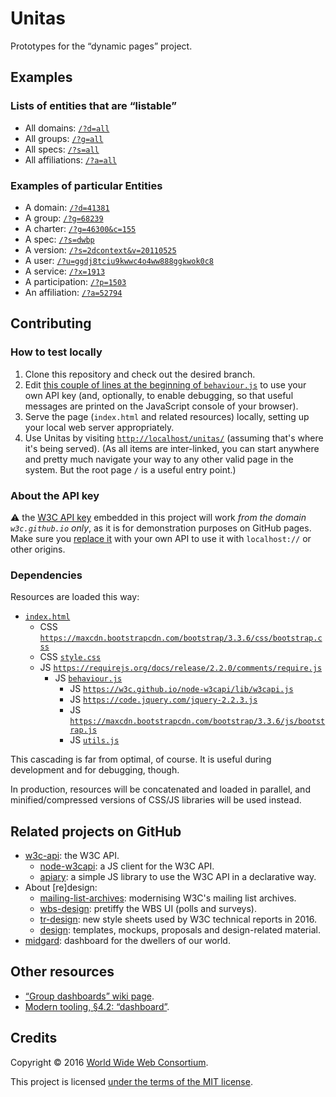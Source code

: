 # Unitas

Prototypes for the &ldquo;dynamic pages&rdquo; project.

## Examples

<!-- ### Root view

* With no arguments (or with *wrong* arguments): [`/`](https://w3c.github.io/Unitas/) -->

### Lists of entities that are &ldquo;listable&rdquo;

* All domains: [`/?d=all`](https://w3c.github.io/Unitas/?d=all)
* All groups: [`/?g=all`](https://w3c.github.io/Unitas/?g=all)
* All specs: [`/?s=all`](https://w3c.github.io/Unitas/?s=all)
* All affiliations: [`/?a=all`](https://w3c.github.io/Unitas/?a=all)

### Examples of particular Entities

* A domain: [`/?d=41381`](https://w3c.github.io/Unitas/?d=41381)
* A group: [`/?g=68239`](https://w3c.github.io/Unitas/?g=68239)
* A charter: [`/?g=46300&c=155`](https://w3c.github.io/Unitas/?g=46300&c=155)
* A spec: [`/?s=dwbp`](https://w3c.github.io/Unitas/?s=dwbp)
* A version: [`/?s=2dcontext&v=20110525`](https://w3c.github.io/Unitas/?s=2dcontext&v=20110525)
* A user: [`/?u=ggdj8tciu9kwwc4o4ww888ggkwok0c8`](https://w3c.github.io/Unitas/?u=ggdj8tciu9kwwc4o4ww888ggkwok0c8)
* A service: [`/?x=1913`](https://w3c.github.io/Unitas/?x=1913)
* A participation: [`/?p=1503`](https://w3c.github.io/Unitas/?p=1503)
* An affiliation: [`/?a=52794`](https://w3c.github.io/Unitas/?a=52794)

## Contributing

### How to test locally

1. Clone this repository and check out the desired branch.
1. Edit [this couple of lines at the beginning of `behaviour.js`](https://github.com/w3c/Unitas/blob/gh-pages/behaviour.js#L3-L4) to use your own API key (and,
  optionally, to enable debugging, so that useful messages are printed on the JavaScript console of your browser).
1. Serve the page (`index.html` and related resources) locally, setting up your local web server appropriately.
1. Use Unitas by visiting [`http://localhost/unitas/`](http://localhost/unitas/) (assuming that's where it's being served).
  (As all items are inter-linked, you can start anywhere and pretty much navigate your way to any other valid page in the system.
  But the root page `/` is a useful entry point.)

### About the API key

:warning: the [W3C API key](https://w3c.github.io/w3c-api/#apikeys) embedded in this project will work *from the domain `w3c.github.io` only*, as it is for
demonstration purposes on GitHub pages.
Make sure you [replace it](https://github.com/w3c/Unitas/blob/gh-pages/behaviour.js#L3) with your own API to use it with `localhost://` or other origins.

### Dependencies

Resources are loaded this way:

* [`index.html`](https://github.com/w3c/Unitas/blob/gh-pages/index.html)
  * CSS
    [`https://maxcdn.bootstrapcdn.com/bootstrap/3.3.6/css/bootstrap.css`](https://maxcdn.bootstrapcdn.com/bootstrap/3.3.6/css/bootstrap.css)
  * CSS
    [`style.css`](https://github.com/w3c/Unitas/blob/gh-pages/style.css)
  * JS [`https://requirejs.org/docs/release/2.2.0/comments/require.js`](https://requirejs.org/docs/release/2.2.0/comments/require.js)
    * JS [`behaviour.js`](https://github.com/w3c/Unitas/blob/gh-pages/behaviour.js)
        * JS [`https://w3c.github.io/node-w3capi/lib/w3capi.js`](https://w3c.github.io/node-w3capi/lib/w3capi.js)
        * JS [`https://code.jquery.com/jquery-2.2.3.js`](https://code.jquery.com/jquery-2.2.3.js)
        * JS
          [`https://maxcdn.bootstrapcdn.com/bootstrap/3.3.6/js/bootstrap.js`](https://maxcdn.bootstrapcdn.com/bootstrap/3.3.6/js/bootstrap.js)
        * JS [`utils.js`](https://github.com/w3c/Unitas/blob/gh-pages/utils.js)

This cascading is far from optimal, of course.
It is useful during development and for debugging, though.

In production, resources will be concatenated and loaded in parallel, and minified/compressed versions of CSS/JS libraries will be used instead.

## Related projects on GitHub

* [w3c-api](https://github.com/w3c/w3c-api): the W3C API.
  * [node-w3capi](https://github.com/w3c/node-w3capi): a JS client for the W3C API.
  * [apiary](https://github.com/w3c/apiary): a simple JS library to use the W3C API in a declarative way.
* About \[re\]design:
  * [mailing-list-archives](https://github.com/w3c/mailing-list-archives): modernising W3C's mailing list archives.
  * [wbs-design](https://github.com/w3c/wbs-design): pretiffy the WBS UI (polls and surveys).
  * [tr-design](https://github.com/w3c/tr-design): new style sheets used by W3C technical reports in 2016.
  * [design](https://github.com/w3c/design): templates, mockups, proposals and design-related material.
* [midgard](https://github.com/w3c/midgard): dashboard for the dwellers of our world.

## Other resources

* [&ldquo;Group dashboards&rdquo; wiki page](https://www.w3.org/wiki/GroupDashboards).
* [Modern tooling, &sect;4.2: &ldquo;dashboard&rdquo;](https://w3c.github.io/modern-tooling/#dashboard).

## Credits

Copyright &copy; 2016 [World Wide Web Consortium](https://www.w3.org/).

This project is licensed [under the terms of the MIT license](LICENSE.md).
